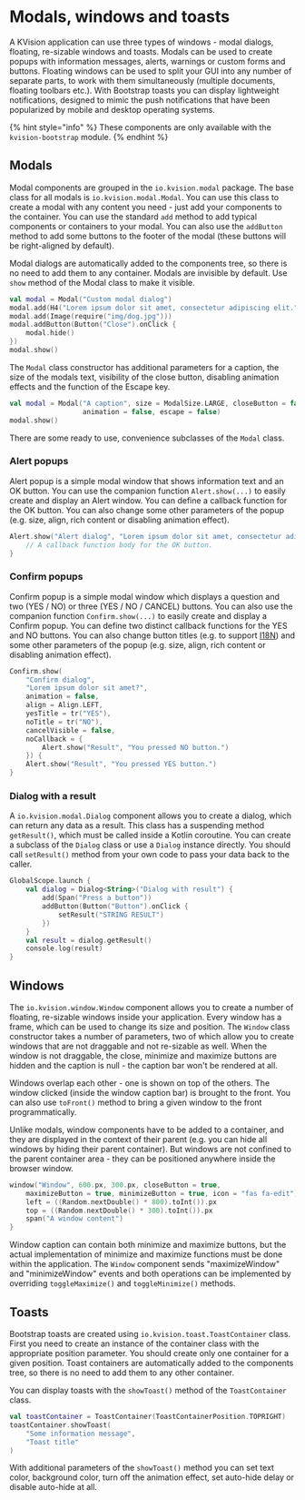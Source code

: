 # Modals, windows and toasts

A KVision application can use three types of windows - modal dialogs, floating, re-sizable windows and toasts. Modals can be used to create popups with information messages, alerts, warnings or custom forms and buttons. Floating windows can be used to split your GUI into any number of separate parts, to work with them simultaneously (multiple documents, floating toolbars etc.). With Bootstrap toasts you can display lightweight notifications, designed to mimic the push notifications that have been popularized by mobile and desktop operating systems.

{% hint style="info" %}
These components are only available with the `kvision-bootstrap` module.
{% endhint %}

## Modals

Modal components are grouped in the `io.kvision.modal` package. The base class for all modals is `io.kvision.modal.Modal`. You can use this class to create a modal with any content you need - just add your components to the container. You can use the standard `add` method to add typical components or containers to your modal. You can also use the `addButton` method to add some buttons to the footer of the modal (these buttons will be right-aligned by default).

Modal dialogs are automatically added to the components tree, so there is no need to add them to any container. Modals are invisible by default. Use `show` method of the Modal class to make it visible.

```kotlin
val modal = Modal("Custom modal dialog")
modal.add(H4("Lorem ipsum dolor sit amet, consectetur adipiscing elit."))
modal.add(Image(require("img/dog.jpg")))
modal.addButton(Button("Close").onClick {
    modal.hide()
})
modal.show()
```

The `Modal` class constructor has additional parameters for a caption, the size of the modals text, visibility of the close button, disabling animation effects and the function of the Escape key.

```kotlin
val modal = Modal("A caption", size = ModalSize.LARGE, closeButton = false,
                  animation = false, escape = false)
modal.show()
```

There are some ready to use, convenience subclasses of the `Modal` class.

### Alert popups

Alert popup is a simple modal window that shows information text and an OK button. You can use the companion function `Alert.show(...)` to easily create and display an Alert window. You can define a callback function for the OK button. You can also change some other parameters of the popup (e.g. size, align, rich content or disabling animation effect).

```kotlin
Alert.show("Alert dialog", "Lorem ipsum dolor sit amet, consectetur adipiscing.") {
    // A callback function body for the OK button.
}
```

### Confirm popups

Confirm popup is a simple modal window which displays a question and two (YES / NO) or three (YES / NO / CANCEL) buttons. You can also use the companion function `Confirm.show(...)` to easily create and display a Confirm popup. You can define two distinct callback functions for the YES and NO buttons. You can also change button titles (e.g. to support [I18N](../../2.-frontend-development-guide/internationalization.md)) and some other parameters of the popup (e.g. size, align, rich content or disabling animation effect).

```kotlin
Confirm.show(
    "Confirm dialog",
    "Lorem ipsum dolor sit amet?",
    animation = false,
    align = Align.LEFT,
    yesTitle = tr("YES"),
    noTitle = tr("NO"),
    cancelVisible = false,
    noCallback = {
        Alert.show("Result", "You pressed NO button.")
    }) {
    Alert.show("Result", "You pressed YES button.")
}
```

### Dialog with a result

A `io.kvision.modal.Dialog` component allows you to create a dialog, which can return any data as a result. This class has a suspending method `getResult()`, which must be called inside a Kotlin coroutine. You can create a subclass of the `Dialog` class or use a `Dialog` instance directly. You should call `setResult()` method from your own code to pass your data back to the caller.

```kotlin
GlobalScope.launch {
    val dialog = Dialog<String>("Dialog with result") {
        add(Span("Press a button"))
        addButton(Button("Button").onClick {
            setResult("STRING RESULT")
        })
    }
    val result = dialog.getResult()
    console.log(result)
}
```

## Windows

The `io.kvision.window.Window` component allows you to create a number of floating, re-sizable windows inside your application. Every window has a frame, which can be used to change its size and position. The `Window` class constructor takes a number of parameters, two of which allow you to create windows that are not draggable and not re-sizable as well. When the window is not draggable, the close, minimize and maximize buttons are hidden and the caption is null - the caption bar won't be rendered at all.

Windows overlap each other - one is shown on top of the others. The window clicked (inside the window caption bar) is brought to the front. You can also use `toFront()` method to bring a given window to the front programmatically.

Unlike modals, window components have to be added to a container, and they are displayed in the context of their parent (e.g. you can hide all windows by hiding their parent container). But windows are not confined to the parent container area - they can be positioned anywhere inside the browser window.

```kotlin
window("Window", 600.px, 300.px, closeButton = true, 
    maximizeButton = true, minimizeButton = true, icon = "fas fa-edit") {
    left = ((Random.nextDouble() * 800).toInt()).px
    top = ((Random.nextDouble() * 300).toInt()).px
    span("A window content")
}
```

Window caption can contain both minimize and maximize buttons, but the actual implementation of minimize and maximize functions must be done within the application. The `Window` component sends "maximizeWindow" and "minimizeWindow" events and both operations can be implemented by overriding `toggleMaximize()` and `toggleMinimize()` methods.

## Toasts

Bootstrap toasts are created using `io.kvision.toast.ToastContainer` class. First you need to create an instance of the container class with the appropriate position parameter. You should create only one container for a given position. Toast containers are automatically added to the components tree, so there is no need to add them to any other container.&#x20;

You can display toasts with the `showToast()` method of the `ToastContainer` class.

```kotlin
val toastContainer = ToastContainer(ToastContainerPosition.TOPRIGHT)
toastContainer.showToast(
    "Some information message",
    "Toast title"
)
```

With additional parameters of the `showToast()` method you can set text color, background color, turn off the animation effect, set auto-hide delay or disable auto-hide at all.
